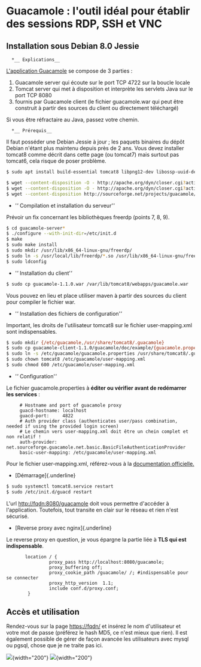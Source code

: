 # Guacamole : l'outil idéal pour établir des sessions RDP, SSH et VNC 
 
## Installation sous Debian 8.0 Jessie 
 
      *__ Explications__ 
 
[L'application Guacamole](http://guac-dev.org/) se compose de 3 parties 
: 
 
1.  Guacamole server qui écoute sur le port TCP 4722 sur la boucle 
    locale 
2.  Tomcat server qui met à disposition et interprète les servlets Java 
    sur le port TCP 8080 
3.  fournis par Guacamole client (le fichier guacamole.war qui peut être 
    construit à partir des sources du client ou directement téléchargé) 
 
Si vous être réfractaire au Java, passez votre chemin. 
 
      *__ Prérequis__ 
 
Il faut posséder une Debian Jessie à jour ; les paquets binaires du 
dépôt Debian n'étant plus maintenu depuis près de 2 ans. Vous devez 
installer tomcat8 comme décrit dans cette page (ou tomcat7) mais surtout 
pas tomcat6, cela risque de poser problème. 
 
``` bash 
$ sudo apt install build-essential tomcat8 libpng12-dev libossp-uuid-dev libpulse-dev libcairo2-dev libssl-dev libvncserver-dev libvorbis-dev libtelnet-dev libssh2-1-dev libpango1.0-dev libfreerdp-dev 
``` 
 
``` bash 
$ wget --content-disposition -O - http://apache.org/dyn/closer.cgi?action=download&filename=guacamole/1.1.0/source/guacamole-client-1.1.0.tar.gz | tar xfvz - 
$ wget --content-disposition -O - http://apache.org/dyn/closer.cgi?action=download&filename=guacamole/1.1.0/source/guacamole-server-1.1.0.tar.gz | tar xfvz - 
$ wget --content-disposition http://sourceforge.net/projects/guacamole/files/current/binary/guacamole-1.1.0.war/download 
``` 
 
-   '_'_ Compilation et installation du serveur'_'_ 
 
Prévoir un fix concernant les bibliothèques freerdp (points 7, 8, 9). 
 
``` bash 
$ cd guacamole-server* 
$ ./configure --with-init-dir=/etc/init.d 
$ make 
$ sudo make install 
$ sudo mkdir /usr/lib/x86_64-linux-gnu/freerdp/ 
$ sudo ln -s /usr/local/lib/freerdp/*.so /usr/lib/x86_64-linux-gnu/freerdp/ 
$ sudo ldconfig 
``` 
 
-   '_'_ Installation du client'_'_ 
 
``` bash 
$ sudo cp guacamole-1.1.0.war /var/lib/tomcat8/webapps/guacamole.war 
``` 
 
Vous pouvez en lieu et place utiliser maven à partir des sources du 
client pour compiler le fichier war. 
 
-   '_'_ Installation des fichiers de configuration'_'_ 
 
Important, les droits de l'utilisateur tomcat8 sur le fichier 
user-mapping.xml sont indispensables. 
 
``` bash 
$ sudo mkdir {/etc/guacamole,/usr/share/tomcat8/.guacamole} 
$ sudo cp guacamole-client-1.1.0/guacamole/doc/example/{guacamole.properties,user-mapping.xml} /etc/guacamole/ 
$ sudo ln -s /etc/guacamole/guacamole.properties /usr/share/tomcat8/.guacamole/guacamole.properties 
$ sudo chown tomcat8 /etc/guacamole/user-mapping.xml 
$ sudo chmod 600 /etc/guacamole/user-mapping.xml 
``` 
 
-   '_'_ Configuration'_'_ 
 
Le fichier guacamole.properties à **éditer ou vérifier avant de 
redémarrer les services** : 
 
         # Hostname and port of guacamole proxy 
         guacd-hostname: localhost 
         guacd-port:     4822 
         # Auth provider class (authenticates user/pass combination, needed if using the provided login screen) 
         # Le chemin vers user-mapping.xml doit être un chein complet et non relatif ! 
         auth-provider: net.sourceforge.guacamole.net.basic.BasicFileAuthenticationProvider 
         basic-user-mapping: /etc/guacamole/user-mapping.xml 
 
Pour le fichier user-mapping.xml, référez-vous à la [documentation 
officielle.](http://guac-dev.org/doc/0.9.1/gug/configuring-guacamole.html) 
 
-   [Démarrage]{.underline} 
 
``` bash 
$ sudo systemctl tomcat8.service restart 
$ sudo /etc/init.d/guacd restart 
``` 
 
L'url <http://fqdn:8080/guacamole> doit vous permettre d'accéder à 
l'application. Toutefois, tout transite en clair sur le réseau et rien 
n'est sécurisé. 
 
-   [Reverse proxy avec nginx]{.underline} 
 
Le reverse proxy en question, je vous épargne la partie liée à **TLS qui 
est indispensable**. 
 
``` nginx 
       location / { 
                proxy_pass http://localhost:8080/guacamole; 
                proxy_buffering off; 
                proxy_cookie_path /guacamole/ /; #indispensable pour se connecter 
                proxy_http_version  1.1; 
                include conf.d/proxy.conf; 
        } 
``` 
 
## Accès et utilisation 
 
Rendez-vous sur la page <https://fqdn/> et insérez le nom d'utilisateur 
et votre mot de passe (préférez le hash MD5, ce n'est mieux que rien). 
Il est également possible de gérer de façon avancée les utilisateurs 
avec mysql ou pgsql, chose que je ne traite pas ici. 
 
![](/guacchose.png){width="200"} ![](/guaclogin.png){width="200"} 
